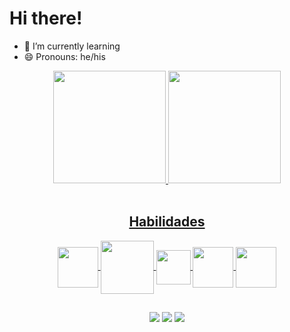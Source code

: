 <h1>Hi there!</h1>
 <div>
  <ul>
    <li>🌱 I’m currently learning</li>
    <li>😄 Pronouns: he/his</li>
   <ul>
  </div>


<div align="center">
  <a href="https://github.com/guiheleno">
  <img height="180em" src="https://github-readme-stats.vercel.app/api?username=guiheleno&show_icons=true&theme=chartreuse-dark&include_all_commits=true&count_private=true"/>
  <img height="180em" src="https://github-readme-stats.vercel.app/api/top-langs/?username=guiheleno&layout=compact&langs_count=7&theme=chartreuse-dark"/>
</div>

<div style="display: inline_block" align="center"><br>
<h2> Habilidades </h2>
<img align="center" height="65" width="65" src="https://cdn.jsdelivr.net/gh/devicons/devicon/icons/android/android-plain-wordmark.svg">
<img align="center" height="85" width="85" src="https://cdn.jsdelivr.net/gh/devicons/devicon/icons/kotlin/kotlin-plain-wordmark.svg">
<img align="center" height="55" width="55" src="https://cdn.jsdelivr.net/gh/devicons/devicon/icons/javascript/javascript-original.svg">
<img align="center" height="65" width="65" src="https://cdn.jsdelivr.net/gh/devicons/devicon/icons/css3/css3-plain-wordmark.svg">
<img align="center" height="65" width="65" src="https://cdn.jsdelivr.net/gh/devicons/devicon/icons/git/git-plain-wordmark.svg">

</div>
  
  ##
 
<div align="center"> 
  <a href="https://instagram.com/_guiheleno_" target="_blank"><img src="https://img.shields.io/badge/-Instagram-%23E4405F?style=for-the-badge&logo=instagram&logoColor=white" target="_blank"></a>
  <a href = "mailto:guilhermeheleno2311@gmail.com"><img src="https://img.shields.io/badge/-Email-%23333?style=for-the-badge&logo=gmail&logoColor=white" target="_blank"></a>
  <a href="//https://www.linkedin.com/in/guilherme-heleno//" target="_blank"><img src="https://img.shields.io/badge/-LinkedIn-%230077B5?style=for-the-badge&logo=linkedin&logoColor=white" target="_blank"></a> 
 
</div>
